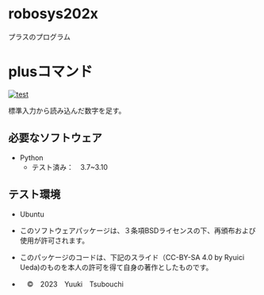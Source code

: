 # robosys202x
プラスのプログラム


# plusコマンド
[![test](https://github.com/yuukitsubouchi/robosys202x/actions/workflows/test.yml/badge.svg)](https://github.com/yuukitsubouchi/robosys202x/actions/workflows/test.yml)



標準入力から読み込んだ数字を足す。





## 必要なソフトウェア
* Python
  * テスト済み：　3.7~3.10

## テスト環境
* Ubuntu








* このソフトウェアパッケージは、３条項BSDライセンスの下、再頒布および使用が許可されます。
* このパッケージのコードは、下記のスライド（CC-BY-SA 4.0 by Ryuici Ueda)のものを本人の許可を得て自身の著作としたものです。
* 　©　2023　Yuuki　Tsubouchi
